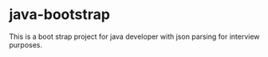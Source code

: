 # java-bootstrap
This is a boot strap project for java developer with json parsing for interview purposes.

